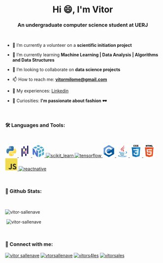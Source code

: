<h1 align="center">Hi 😄, I'm Vitor</h1>
<h3 align="center">An undergraduate computer science student at UERJ</h3>
<br>

- 🔭 I’m currently a volunteer on a **scientific initiation project**

- 🤖 I’m currently learning **Machine Learning | Data Analysis | Algorithms and Data Structures**

- 🤝 I’m looking to collaborate on **data science projects**

- 📫 How to reach me: **vitormilome@gmail.com**

- 📄 My experiences: [Linkedin](https://www.linkedin.com/in/v%C3%ADtor-sallenave-561425273)

- 🌟 Curiosities: **I'm passionate about fashion 🕶️**
  
<br>
<h3 align="left">🛠️ Languages and Tools:</h3>
<br>
<p align="left"> <a href="https://www.python.org" target="_blank" rel="noreferrer"> <img src="https://raw.githubusercontent.com/devicons/devicon/master/icons/python/python-original.svg" alt="python" width="40" height="40"/> </a> <a href="https://pandas.pydata.org/" target="_blank" rel="noreferrer"> <img src="https://raw.githubusercontent.com/devicons/devicon/2ae2a900d2f041da66e950e4d48052658d850630/icons/pandas/pandas-original.svg" alt="pandas" width="40" height="40"/> </a> <a href="https://numpy.org/" target="_blank" rel="noreferrer"> <img src="https://github.com/devicons/devicon/blob/master/icons/numpy/numpy-original.svg" alt="numpy" width="40" height="40"/> </a><a href="https://scikit-learn.org/" target="_blank" rel="noreferrer"> <img src="https://upload.wikimedia.org/wikipedia/commons/0/05/Scikit_learn_logo_small.svg" alt="scikit_learn" width="40" height="40"/> </a> <a href="https://www.tensorflow.org" target="_blank" rel="noreferrer"> <img src="https://www.vectorlogo.zone/logos/tensorflow/tensorflow-icon.svg" alt="tensorflow" width="40" height="40"/> </a><a href="https://www.cprogramming.com/" target="_blank" rel="noreferrer"> <img src="https://raw.githubusercontent.com/devicons/devicon/master/icons/c/c-original.svg" alt="c" width="40" height="40"/> </a> <a href="https://www.java.com" target="_blank" rel="noreferrer"> <img src="https://raw.githubusercontent.com/devicons/devicon/master/icons/java/java-original.svg" alt="java" width="40" height="40"/> </a><a href="https://www.w3schools.com/css/" target="_blank" rel="noreferrer"> <img src="https://raw.githubusercontent.com/devicons/devicon/master/icons/css3/css3-original-wordmark.svg" alt="css3" width="40" height="40"/> </a> <a href="https://www.w3.org/html/" target="_blank" rel="noreferrer"> <img src="https://raw.githubusercontent.com/devicons/devicon/master/icons/html5/html5-original-wordmark.svg" alt="html5" width="40" height="40"/> </a> <a href="https://developer.mozilla.org/en-US/docs/Web/JavaScript" target="_blank" rel="noreferrer"> <img src="https://raw.githubusercontent.com/devicons/devicon/master/icons/javascript/javascript-original.svg" alt="javascript" width="40" height="40"/> </a>  <a href="https://reactnative.dev/" target="_blank" rel="noreferrer"> <img src="https://reactnative.dev/img/header_logo.svg" alt="reactnative" width="40" height="40"/> </a> </p>

<br>
<h3 align="left">🌟 Github Stats:</h3>
<br>
<p><img align="center" src="https://github-readme-stats.vercel.app/api/top-langs?username=vitor-sallenave&theme=date_night&show_icons=true&locale=en&layout=compact" alt="vitor-sallenave" /></p>

<p>&nbsp;<img align="center" src="https://github-readme-stats.vercel.app/api?username=vitor-sallenave&theme=date_night&show_icons=true&locale=en" alt="vitor-sallenave" /></p>

<br>
<h3 align="left">🔗 Connect with me:</h3>
<p align="left">
<a href="https://linkedin.com/in/vitor sallenave" target="blank"><img align="center" src="https://raw.githubusercontent.com/rahuldkjain/github-profile-readme-generator/master/src/images/icons/Social/linked-in-alt.svg" alt="vitor sallenave" height="30" width="40" /></a>
<a href="https://kaggle.com/vtorsallenave" target="blank"><img align="center" src="https://raw.githubusercontent.com/rahuldkjain/github-profile-readme-generator/master/src/images/icons/Social/kaggle.svg" alt="vtorsallenave" height="30" width="40" /></a>
<a href="https://instagram.com/vitors4les" target="blank"><img align="center" src="https://raw.githubusercontent.com/rahuldkjain/github-profile-readme-generator/master/src/images/icons/Social/instagram.svg" alt="vitors4les" height="30" width="40" /></a>
<a href="https://www.leetcode.com/vitorsales" target="blank"><img align="center" src="https://raw.githubusercontent.com/rahuldkjain/github-profile-readme-generator/master/src/images/icons/Social/leet-code.svg" alt="vitorsales" height="30" width="40" /></a>
</p>

